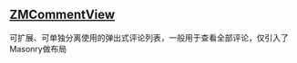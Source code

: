  ## [ZMCommentView](https://github.com/luckyxiangfeng/ZMCommentView) 
 可扩展、可单独分离使用的弹出式评论列表，一般用于查看全部评论，仅引入了Masonry做布局
